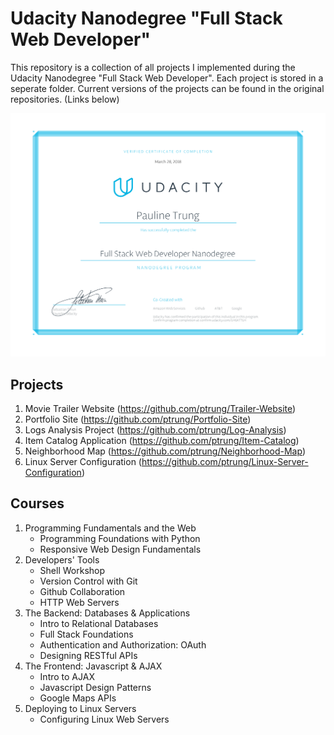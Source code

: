 # Udacity Nanodegree "Full Stack Web Developer"
This repository is a collection of all projects I implemented during the Udacity Nanodegree "Full Stack Web Developer". Each project is stored in a seperate folder. Current versions of the projects can be found in the original repositories. (Links below) 

![Certificate Full Stack Web Developer Pauline Trung](certificate_ptrung.png)

## Projects 
1. Movie Trailer Website (https://github.com/ptrung/Trailer-Website)
2. Portfolio Site (https://github.com/ptrung/Portfolio-Site)
3. Logs Analysis Project (https://github.com/ptrung/Log-Analysis)
4. Item Catalog Application (https://github.com/ptrung/Item-Catalog)
5. Neighborhood Map (https://github.com/ptrung/Neighborhood-Map)
6. Linux Server Configuration (https://github.com/ptrung/Linux-Server-Configuration)

## Courses
1. Programming Fundamentals and the Web
    - Programming Foundations with Python
    - Responsive Web Design Fundamentals
2. Developers' Tools
    - Shell Workshop
    - Version Control with Git
    - Github Collaboration
    - HTTP Web Servers
3. The Backend: Databases & Applications
    - Intro to Relational Databases
    - Full Stack Foundations
    - Authentication and Authorization: OAuth
    - Designing RESTful APIs
4. The Frontend: Javascript & AJAX
    - Intro to AJAX
    - Javascript Design Patterns
    - Google Maps APIs
5. Deploying to Linux Servers
    - Configuring Linux Web Servers
